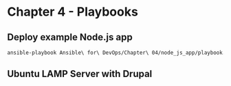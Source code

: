 # Chapter 4 - Playbooks

## Deploy example Node.js app

```bash
ansible-playbook Ansible\ for\ DevOps/Chapter\ 04/node_js_app/playbook.yml -e node_apps_location=/var/www/exampleapp
```

## Ubuntu LAMP Server with Drupal


